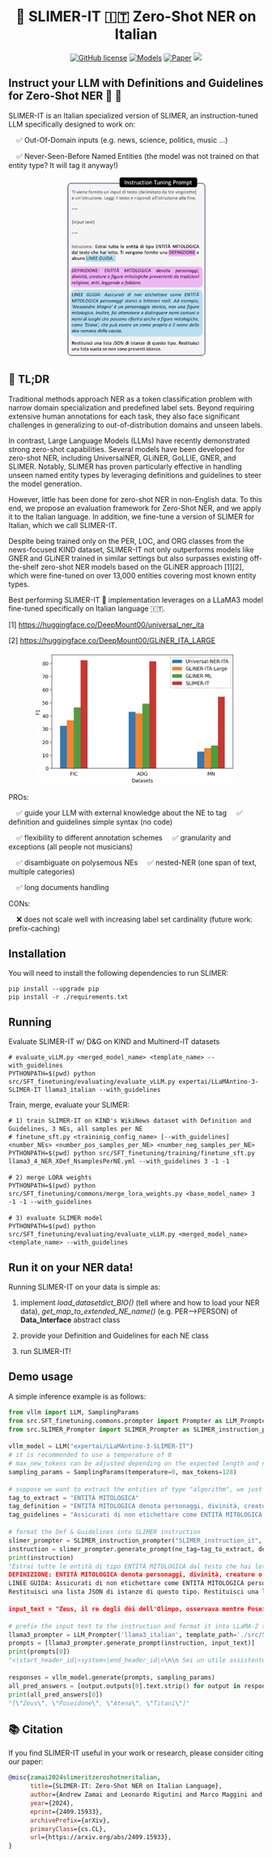 <div align="center">
  <h1>👻 SLIMER-IT 🇮🇹 Zero-Shot NER on Italian</h1>
</div>


<p align="center">
    <a href="https://github.com/andrewzamai/SLIMER_IT/blob/master/LICENSE"><img alt="GitHub license" src="https://img.shields.io/badge/license-Apache2.0-blue"></a>
    <a href="https://huggingface.co/collections/expertai/slimer-it-6697d46fe5db76097c7ffa99"><img alt="Models" src="https://img.shields.io/badge/🤗-Models-green"></a>
    <a href="https://arxiv.org/abs/2409.15933"><img alt="Paper" src="https://img.shields.io/badge/📄-Paper-orange"></a>
    <a href="https://www.expert.ai/"><img src="https://img.shields.io/badge/company-expert.ai-blueviolet"></a>
</p>

## Instruct your LLM with Definitions and Guidelines for Zero-Shot NER 🔎 📖

SLIMER-IT is an Italian specialized version of SLIMER, an instruction-tuned LLM specifically designed to work on:

&nbsp;&nbsp;&nbsp;&nbsp;✅ Out-Of-Domain inputs (e.g. news, science, politics, music ...)

&nbsp;&nbsp;&nbsp;&nbsp;✅ Never-Seen-Before Named Entities (the model was not trained on that entity type? It will tag it anyway!)

<div align="center">
<img src="assets/SLIMERIT_prompt.png" alt="Alt text" style="max-width: 100%; width: 275px;">
</div>


## 📄 TL;DR

Traditional methods approach NER as a token classification problem with narrow domain specialization and predefined label sets. Beyond requiring extensive human annotations for each task, they also face significant challenges in generalizing to out-of-distribution domains and unseen labels.

In contrast, Large Language Models (LLMs) have recently demonstrated strong zero-shot capabilities. Several models have been developed for zero-shot NER, including UniversalNER, GLiNER, GoLLIE, GNER, and SLIMER. Notably, SLIMER has proven particularly effective in handling unseen named entity types by leveraging definitions and guidelines to steer the model generation.

However, little has been done for zero-shot NER in non-English data. To this end, we propose an evaluation framework for Zero-Shot NER, and we apply it to the Italian language. 
In addition, we fine-tune a version of SLIMER for Italian, which we call SLIMER-IT. 
 
Despite being trained only on the PER, LOC, and ORG classes from the news-focused KIND dataset, SLIMER-IT not only outperforms models like GNER and GLiNER trained in similar settings but also surpasses existing off-the-shelf zero-shot NER models based on the GLiNER approach [1][2], which were fine-tuned on over 13,000 entities covering most known entity types.

Best performing SLIMER-IT 👻 implementation leverages on a LLaMA3 model fine-tuned specifically on Italian language 🇮🇹.

[1] https://huggingface.co/DeepMount00/universal_ner_ita

[2] https://huggingface.co/DeepMount00/GLiNER_ITA_LARGE


<div align="center">
<img src="assets/Off-the-shelf-models-comparison.png" alt="Alt text" style="max-width: 100%; width: 400px;">
</div>


PROs:

&nbsp;&nbsp;&nbsp;&nbsp;✅ guide your LLM with external knowledge about the NE to tag 
&nbsp;&nbsp;&nbsp;&nbsp;✅ definition and guidelines simple syntax (no code)

&nbsp;&nbsp;&nbsp;&nbsp;✅ flexibility to different annotation schemes 
&nbsp;&nbsp;&nbsp;&nbsp;✅ granularity and exceptions (all people not musicians)

&nbsp;&nbsp;&nbsp;&nbsp;✅ disambiguate on polysemous NEs
&nbsp;&nbsp;&nbsp;&nbsp;✅ nested-NER (one span of text, multiple categories)

&nbsp;&nbsp;&nbsp;&nbsp;✅ long documents handling

CONs:

&nbsp;&nbsp;&nbsp;&nbsp;❌ does not scale well with increasing label set cardinality (future work: prefix-caching)


## Installation

You will need to install the following dependencies to run SLIMER:
```
pip install --upgrade pip
pip install -r ./requirements.txt
```

## Running

Evaluate SLIMER-IT w/ D&G on KIND and Multinerd-IT datasets
```
# evaluate_vLLM.py <merged_model_name> <template_name> --with_guidelines
PYTHONPATH=$(pwd) python src/SFT_finetuning/evaluating/evaluate_vLLM.py expertai/LLaMAntino-3-SLIMER-IT llama3_italian --with_guidelines
```

Train, merge, evaluate your SLIMER:
```
# 1) train SLIMER-IT on KIND's WikiNews dataset with Definition and Guidelines, 3 NEs, all samples per NE
# finetune_sft.py <traininig_config_name> [--with_guidelines] <number_NEs> <number_pos_samples_per_NE> <number_neg_samples_per_NE>
PYTHONPATH=$(pwd) python src/SFT_finetuning/training/finetune_sft.py llama3_4_NER_XDef_NsamplesPerNE.yml --with_guidelines 3 -1 -1

# 2) merge LORA weights
PYTHONPATH=$(pwd) python src/SFT_finetuning/commons/merge_lora_weights.py <base_model_name> 3 -1 -1 --with_guidelines

# 3) evaluate SLIMER model
PYTHONPATH=$(pwd) python src/SFT_finetuning/evaluating/evaluate_vLLM.py <merged_model_name> <template_name> --with_guidelines
```

## Run it on your NER data!

Running SLIMER-IT on your data is simple as:

1) implement *load_datasetdict_BIO()* (tell where and how to load your NER data), *get_map_to_extended_NE_name()* (e.g. PER-->PERSON) of **Data_Interface** abstract class
   
2) provide your Definition and Guidelines for each NE class
   
3) run SLIMER-IT!

## Demo usage

A simple inference example is as follows:

```python
from vllm import LLM, SamplingParams
from src.SFT_finetuning.commons.prompter import Prompter as LLM_Prompter
from src.SLIMER_Prompter import SLIMER_Prompter as SLIMER_instruction_prompter

vllm_model = LLM("expertai/LLaMAntino-3-SLIMER-IT")
# it is recommended to use a temperature of 0
# max_new_tokens can be adjusted depending on the expected length and number of entities (default 128)
sampling_params = SamplingParams(temperature=0, max_tokens=128)

# suppose we want to extract the entities of type "algorithm", we just need to write the definition and guidelines in simple syntax
tag_to_extract = "ENTITÀ MITOLOGICA"
tag_definition = "ENTITÀ MITOLOGICA denota personaggi, divinità, creature o figure mitologiche provenienti da tradizioni religiose, miti, leggende o folklore."
tag_guidelines = "Assicurati di non etichettare come ENTITÀ MITOLOGICA personaggi storici o letterari reali. Ad esempio, 'Alessandro Magno' è un personaggio storico, non una figura mitologica. Inoltre, fai attenzione a distinguere nomi comuni o nomi di luoghi che possono riferirsi anche a figure mitologiche, come 'Diana', che può essere un nome proprio e il nome della dea romana della caccia. Assicurati di contestualizzare adeguatamente l'entità all'interno delle tradizioni mitologiche di riferimento."

# format the Def & Guidelines into SLIMER instruction
slimer_prompter = SLIMER_instruction_prompter("SLIMER_instruction_it", template_path='./src/templates')
instruction = slimer_prompter.generate_prompt(ne_tag=tag_to_extract, definition=tag_definition, guidelines=tag_guidelines)
print(instruction)
"Estrai tutte le entità di tipo ENTITÀ MITOLOGICA dal testo che hai letto. Ti vengono fornite una DEFINIZIONE e alcune LINEE GUIDA.
DEFINIZIONE: ENTITÀ MITOLOGICA denota personaggi, divinità, creature o figure mitologiche provenienti da tradizioni religiose, miti, leggende o folklore.
LINEE GUIDA: Assicurati di non etichettare come ENTITÀ MITOLOGICA personaggi storici o letterari reali. Ad esempio, 'Alessandro Magno' è un personaggio storico, non una figura mitologica. Inoltre, fai attenzione a distinguere nomi comuni o nomi di luoghi che possono riferirsi anche a figure mitologiche, come 'Diana', che può essere un nome proprio e il nome della dea romana della caccia. Assicurati di contestualizzare adeguatamente l'entità all'interno delle tradizioni mitologiche di riferimento.
Restituisci una lista JSON di istanze di questo tipo. Restituisci una lista vuota se non sono presenti istanze."

input_text = "Zeus, il re degli dèi dell'Olimpo, osservava mentre Poseidone agitava i mari e Atena, la dea della saggezza, pianificava la sua prossima mossa contro i Titani."

# prefix the input text to the instruction and format it into LLaMA-2 template 
llama3_prompter = LLM_Prompter('llama3_italian', template_path='./src/SFT_finetuning/templates', eos_text='')
prompts = [llama3_prompter.generate_prompt(instruction, input_text)]
print(prompts[0])
"<|start_header_id|>system<|end_header_id|>\n\n Sei un utile assistente.<|eot_id|>\n<|start_header_id|>user<|end_header_id|>\n\nTi viene fornito un input di testo (delimitato da tre virgolette) e un'istruzione. \nLeggi il testo e rispondi all'istruzione alla fine.\n\"\"\"\nZeus, il re degli dèi dell'Olimpo, osservava mentre Poseidone agitava i mari e Atena, la dea della saggezza, pianificava la sua prossima mossa contro i Titani.\n\"\"\"\nIstruzione: Estrai tutte le entit\u00e0 di tipo ENTIT\u00c0 MITOLOGICA dal testo che hai letto. Ti vengono fornite una DEFINIZIONE e alcune LINEE GUIDA.\nDEFINIZIONE: ENTIT\u00c0 MITOLOGICA denota personaggi, divinit\u00e0, creature o figure mitologiche provenienti da tradizioni religiose, miti, leggende o folklore.\nLINEE GUIDA: Assicurati di non etichettare come ENTIT\u00c0 MITOLOGICA personaggi storici o letterari reali. Ad esempio, 'Alessandro Magno' \u00e8 un personaggio storico, non una figura mitologica. Inoltre, fai attenzione a distinguere nomi comuni o nomi di luoghi che possono riferirsi anche a figure mitologiche, come 'Diana', che pu\u00f2 essere un nome proprio e il nome della dea romana della caccia. Assicurati di contestualizzare adeguatamente l'entit\u00e0 all'interno delle tradizioni mitologiche di riferimento.\nRestituisci una lista JSON di istanze di questo tipo. Restituisci una lista vuota se non sono presenti istanze.<|eot_id|>"

responses = vllm_model.generate(prompts, sampling_params)
all_pred_answers = [output.outputs[0].text.strip() for output in responses]
print(all_pred_answers[0])
"[\"Zeus\", \"Poseidone\", \"Atena\", \"Titani\"]"
```
    
## 📚 Citation

If you find SLIMER-IT useful in your work or research, please consider citing our paper:

```bibtex
@misc{zamai2024slimeritzeroshotneritalian,
      title={SLIMER-IT: Zero-Shot NER on Italian Language}, 
      author={Andrew Zamai and Leonardo Rigutini and Marco Maggini and Andrea Zugarini},
      year={2024},
      eprint={2409.15933},
      archivePrefix={arXiv},
      primaryClass={cs.CL},
      url={https://arxiv.org/abs/2409.15933}, 
}

```
